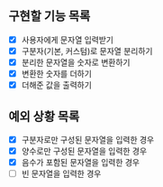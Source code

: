 ## 구현할 기능 목록
- [X] 사용자에게 문자열 입력받기
- [X] 구분자(기본, 커스텀)로 문자열 분리하기
- [X] 분리한 문자열을 숫자로 변환하기
- [x] 변환한 숫자를 더하기
- [x] 더해준 값을 출력하기

## 예외 상황 목록
- [x] 구분자로만 구성된 문자열을 입력한 경우
- [x] 양수로만 구성된 문자열을 입력한 경우
- [x] 음수가 포함된 문자열을 입력한 경우
- [ ] 빈 문자열을 입력한 경우
